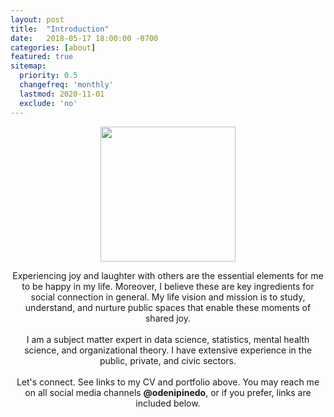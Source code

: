 ```yaml
---
layout: post
title:  "Introduction"
date:   2018-05-17 18:00:00 -0700
categories: [about]
featured: true
sitemap:
  priority: 0.5
  changefreq: 'monthly'
  lastmod: 2020-11-01
  exclude: 'no'
---
```


<p align="center">
  <img src="https://pinedo.org/assets/png/dpinedo_photo.png" height="216" width="216">
</p>

<p align="center">
Experiencing joy and laughter with others are the essential elements for me to be happy in my life. Moreover, I believe these are key ingredients for social connection in general. My life vision and mission is to study, understand, and nurture public spaces that enable these moments of shared joy.
<br><br>
I am a subject matter expert in data science, statistics, mental health science, and organizational theory. I have extensive experience in the public, private, and civic sectors.
<br><br>
Let's connect. See links to my CV and portfolio above. You may reach me on all social media channels <span style="font-weight:bold">@odenipinedo</span>, or if you prefer, links are included below.
</p>

